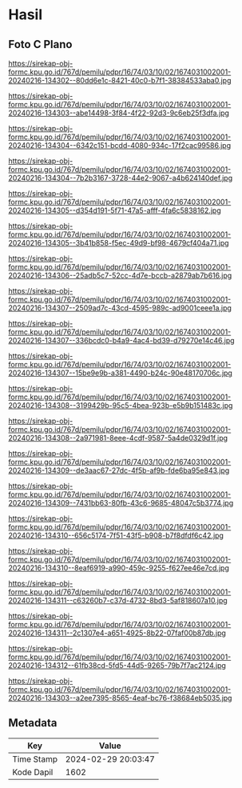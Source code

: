 # Hasil

## Foto C Plano

https://sirekap-obj-formc.kpu.go.id/767d/pemilu/pdpr/16/74/03/10/02/1674031002001-20240216-134302--80dd6e1c-8421-40c0-b7f1-38384533aba0.jpg

https://sirekap-obj-formc.kpu.go.id/767d/pemilu/pdpr/16/74/03/10/02/1674031002001-20240216-134303--abe14498-3f84-4f22-92d3-9c6eb25f3dfa.jpg

https://sirekap-obj-formc.kpu.go.id/767d/pemilu/pdpr/16/74/03/10/02/1674031002001-20240216-134304--6342c151-bcdd-4080-934c-17f2cac99586.jpg

https://sirekap-obj-formc.kpu.go.id/767d/pemilu/pdpr/16/74/03/10/02/1674031002001-20240216-134304--7b2b3167-3728-44e2-9067-a4b624140def.jpg

https://sirekap-obj-formc.kpu.go.id/767d/pemilu/pdpr/16/74/03/10/02/1674031002001-20240216-134305--d354d191-5f71-47a5-afff-4fa6c5838162.jpg

https://sirekap-obj-formc.kpu.go.id/767d/pemilu/pdpr/16/74/03/10/02/1674031002001-20240216-134305--3b41b858-f5ec-49d9-bf98-4679cf404a71.jpg

https://sirekap-obj-formc.kpu.go.id/767d/pemilu/pdpr/16/74/03/10/02/1674031002001-20240216-134306--25adb5c7-52cc-4d7e-bccb-a2879ab7b616.jpg

https://sirekap-obj-formc.kpu.go.id/767d/pemilu/pdpr/16/74/03/10/02/1674031002001-20240216-134307--2509ad7c-43cd-4595-989c-ad9001ceee1a.jpg

https://sirekap-obj-formc.kpu.go.id/767d/pemilu/pdpr/16/74/03/10/02/1674031002001-20240216-134307--336bcdc0-b4a9-4ac4-bd39-d79270e14c46.jpg

https://sirekap-obj-formc.kpu.go.id/767d/pemilu/pdpr/16/74/03/10/02/1674031002001-20240216-134307--15be9e9b-a381-4490-b24c-90e48170706c.jpg

https://sirekap-obj-formc.kpu.go.id/767d/pemilu/pdpr/16/74/03/10/02/1674031002001-20240216-134308--3199429b-95c5-4bea-923b-e5b9b151483c.jpg

https://sirekap-obj-formc.kpu.go.id/767d/pemilu/pdpr/16/74/03/10/02/1674031002001-20240216-134308--2a971981-8eee-4cdf-9587-5a4de0329d1f.jpg

https://sirekap-obj-formc.kpu.go.id/767d/pemilu/pdpr/16/74/03/10/02/1674031002001-20240216-134309--de3aac67-27dc-4f5b-af9b-fde6ba95e843.jpg

https://sirekap-obj-formc.kpu.go.id/767d/pemilu/pdpr/16/74/03/10/02/1674031002001-20240216-134309--7431bb63-80fb-43c6-9685-48047c5b3774.jpg

https://sirekap-obj-formc.kpu.go.id/767d/pemilu/pdpr/16/74/03/10/02/1674031002001-20240216-134310--656c5174-7f51-43f5-b908-b7f8dfdf6c42.jpg

https://sirekap-obj-formc.kpu.go.id/767d/pemilu/pdpr/16/74/03/10/02/1674031002001-20240216-134310--8eaf6919-a990-459c-9255-f627ee46e7cd.jpg

https://sirekap-obj-formc.kpu.go.id/767d/pemilu/pdpr/16/74/03/10/02/1674031002001-20240216-134311--c63260b7-c37d-4732-8bd3-5af818607a10.jpg

https://sirekap-obj-formc.kpu.go.id/767d/pemilu/pdpr/16/74/03/10/02/1674031002001-20240216-134311--2c1307e4-a651-4925-8b22-07faf00b87db.jpg

https://sirekap-obj-formc.kpu.go.id/767d/pemilu/pdpr/16/74/03/10/02/1674031002001-20240216-134312--61fb38cd-5fd5-44d5-9265-79b7f7ac2124.jpg

https://sirekap-obj-formc.kpu.go.id/767d/pemilu/pdpr/16/74/03/10/02/1674031002001-20240216-134303--a2ee7395-8565-4eaf-bc76-f38684eb5035.jpg


## Metadata

| Key        | Value               |
| ---------- | ------------------- |
| Time Stamp | 2024-02-29 20:03:47 |
| Kode Dapil | 1602                |



